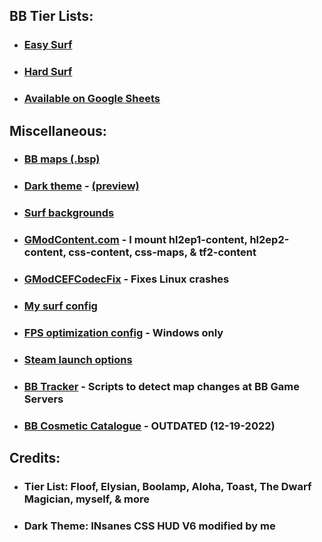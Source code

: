 ## BB Tier Lists:
- ### [Easy Surf](https://sod-ers.github.io/GMod-Resources/PDF/Easy-Surf-Tier-List.pdf)
- ### [Hard Surf](https://sod-ers.github.io/GMod-Resources/PDF/Hard-Surf-Tier-List.pdf)
- ### [Available on Google Sheets](https://drive.google.com/file/d/1tmvFmxGDCZ9fppvFutYpdc-mJwU7Ul3_/view?usp=sharing)

## Miscellaneous:
- ### [BB maps (.bsp)](https://drive.google.com/drive/folders/1YmX4WmWzpnxPBlwhT1N2Yj8wBGX1MLf5?usp=sharing)
- ### [Dark theme](https://github.com/Sod-ers/GMod-Resources/releases) - [(preview)](https://sod-ers.github.io/GMod-Resources/Dark-Theme/dark-theme-preview.png)
- ### [Surf backgrounds](https://drive.google.com/drive/folders/1-xucNF6qe4gJGGJodlN9l7CLn6LIHHK5?usp=sharing)
- ### [GModContent.com](https://gmodcontent.com/) - I mount hl2ep1-content, hl2ep2-content, css-content, css-maps, & tf2-content
- ### [GModCEFCodecFix](https://github.com/solsticegamestudios/GModCEFCodecFix) - Fixes Linux crashes
- ### [My surf config](https://github.com/Sod-ers/GMod-Resources/blob/main/CFG/BB-SURF.cfg)
- ### [FPS optimization config](https://github.com/Sod-ers/GMod-Resources/blob/main/CFG/betterfps-WINDOWS-ONLY.cfg) - Windows only
- ### [Steam launch options](https://github.com/Sod-ers/GMod-Resources/tree/main/Steam-Launch-Options)
- ### [BB Tracker](https://github.com/Sod-ers/BB-Tracker) - Scripts to detect map changes at BB Game Servers
- ### [BB Cosmetic Catalogue](https://drive.google.com/file/d/1Wf3UQVVo6iEwZ1IXttvFPny1y1eduaLL/view?usp=share_link) - OUTDATED (12-19-2022)

## Credits:
- ### Tier List: Floof, Elysian, Boolamp, Aloha, Toast, The Dwarf Magician, myself, & more
- ### Dark Theme: INsanes CSS HUD V6 modified by me
